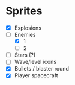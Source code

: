# Sprites

- [X] Explosions
- [ ] Enemies
  - [X] 1
  - [ ] 2
- [ ] Stars (?)
- [ ] Wave/level icons
- [X] Bullets / blaster round
- [X] Player spacecraft
